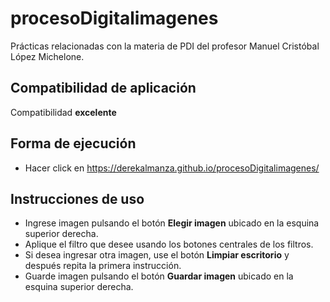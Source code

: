 # procesoDigitalimagenes
Prácticas relacionadas con la materia de PDI del profesor Manuel Cristóbal López Michelone.

## Compatibilidad de aplicación
Compatibilidad **excelente** 

## Forma de ejecución
* Hacer click en https://derekalmanza.github.io/procesoDigitalimagenes/

## Instrucciones de uso
* Ingrese imagen pulsando el botón **Elegir imagen** ubicado en la esquina superior derecha.
* Aplique el filtro que desee usando los botones centrales de los filtros.
* Si desea ingresar otra imagen, use el botón **Limpiar escritorio** y después repita la primera instrucción.
* Guarde imagen pulsando el botón **Guardar imagen** ubicado en la esquina superior derecha.
